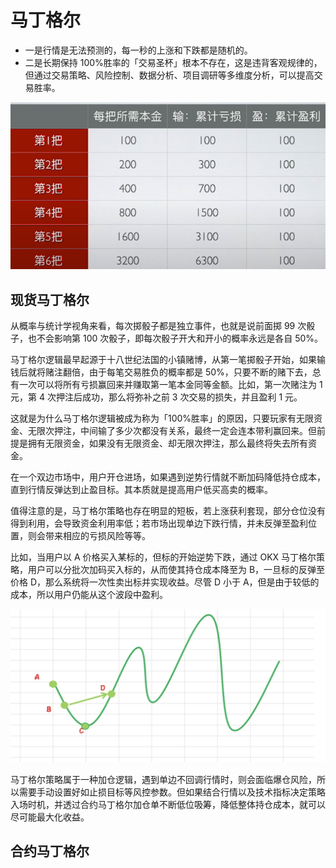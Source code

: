 # 马丁格尔

- 一是行情是无法预测的，每一秒的上涨和下跌都是随机的。
- 二是长期保持 100%胜率的「交易圣杯」根本不存在，这是违背客观规律的，但通过交易策略、风险控制、数据分析、项目调研等多维度分析，可以提高交易胜率。

![alt text](image-1.png)

## 现货马丁格尔

从概率与统计学视角来看，每次掷骰子都是独立事件，也就是说前面掷 99 次骰子，也不会影响第 100 次骰子，即每次骰子开大和开小的概率永远是各自 50%。

马丁格尔逻辑最早起源于十八世纪法国的小镇赌博，从第一笔掷骰子开始，如果输钱后就将赌注翻倍，由于每笔交易胜负的概率都是 50%，只要不断的赌下去，总有一次可以将所有亏损赢回来并赚取第一笔本金同等金额。比如，第一次赌注为 1 元，第 4 次押注后成功，那么将弥补之前 3 次交易的损失，并且盈利 1 元。

这就是为什么马丁格尔逻辑被成为称为「100%胜率」的原因，只要玩家有无限资金、无限次押注，中间输了多少次都没有关系，最终一定会连本带利赢回来。但前提是拥有无限资金，如果没有无限资金、却无限次押注，那么最终将失去所有资金。

在一个双边市场中，用户开仓进场，如果遇到逆势行情就不断加码降低持仓成本，直到行情反弹达到止盈目标。其本质就是提高用户低买高卖的概率。

值得注意的是，马丁格尔策略也存在明显的短板，若上涨获利套现，部分仓位没有得到利用，会导致资金利用率低；若市场出现单边下跌行情，并未反弹至盈利位置，则会带来相应的亏损风险等等。

比如，当用户以 A 价格买入某标的，但标的开始逆势下跌，通过 OKX 马丁格尔策略，用户可以分批次加码买入标的，从而使其持仓成本降至为 B，一旦标的反弹至价格 D，那么系统将一次性卖出标并实现收益。尽管 D 小于 A，但是由于较低的成本，所以用户仍能从这个波段中盈利。

![alt text](image.png)

马丁格尔策略属于一种加仓逻辑，遇到单边不回调行情时，则会面临爆仓风险，所以需要手动设置好如止损目标等风控参数。但如果结合行情以及技术指标决定策略入场时机，并透过合约马丁格尔加仓单不断低位吸筹，降低整体持仓成本，就可以尽可能最大化收益。

## 合约马丁格尔
